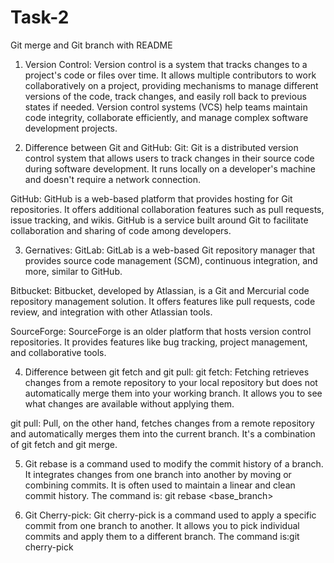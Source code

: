 # Task-2
Git merge and Git branch with README

1. Version Control:
Version control is a system that tracks changes to a project's code or files over time. It allows multiple contributors to work collaboratively on a project, providing mechanisms to manage different versions of the code, track changes, and easily roll back to previous states if needed. Version control systems (VCS) help teams maintain code integrity, collaborate efficiently, and manage complex software development projects.

2. Difference between Git and GitHub:
Git: Git is a distributed version control system that allows users to track changes in their source code during software development. It runs locally on a developer's machine and doesn't require a network connection.

GitHub: GitHub is a web-based platform that provides hosting for Git repositories. It offers additional collaboration features such as pull requests, issue tracking, and wikis. GitHub is a service built around Git to facilitate collaboration and sharing of code among developers.

3. Gernatives:
GitLab: GitLab is a web-based Git repository manager that provides source code management (SCM), continuous integration, and more, similar to GitHub.

Bitbucket: Bitbucket, developed by Atlassian, is a Git and Mercurial code repository management solution. It offers features like pull requests, code review, and integration with other Atlassian tools.

SourceForge: SourceForge is an older platform that hosts version control repositories. It provides features like bug tracking, project management, and collaborative tools.

4. Difference between git fetch and git pull:
git fetch: Fetching retrieves changes from a remote repository to your local repository but does not automatically merge them into your working branch. It allows you to see what changes are available without applying them.

git pull: Pull, on the other hand, fetches changes from a remote repository and automatically merges them into the current branch. It's a combination of git fetch and git merge.

5. Git rebase is a command used to modify the commit history of a branch. It integrates changes from one branch into another by moving or combining commits. It is often used to maintain a linear and clean commit history. The command is: git rebase <base_branch>

6. Git Cherry-pick:
Git cherry-pick is a command used to apply a specific commit from one branch to another. It allows you to pick individual commits and apply them to a different branch. The command is:git cherry-pick <commit-hash>   
